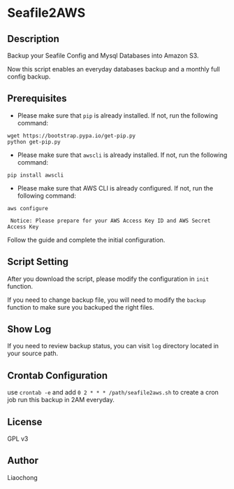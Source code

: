 # Seafile2AWS

## Description

Backup your Seafile Config and Mysql Databases into Amazon S3.

Now this script enables an everyday databases backup and a monthly full config backup.

## Prerequisites

 - Please make sure that `pip` is already installed. If not, run the following command:

```
wget https://bootstrap.pypa.io/get-pip.py
python get-pip.py
```

 - Please make sure that `awscli` is already installed. If not, run the following command:

```
pip install awscli
```

 - Please make sure that AWS CLI is already configured. If not, run the following command:

```
aws configure
```

     Notice: Please prepare for your AWS Access Key ID and AWS Secret Access Key

Follow the guide and complete the initial configuration.

## Script Setting

After you download the script, please modify the configuration in `init` function.

If you need to change backup file, you will need to modify the `backup` function to make sure you backuped the right files.

## Show Log

If you need to review backup status, you can visit `log` directory located in your source path.

## Crontab Configuration

use `crontab -e` and add `0 2 * * * /path/seafile2aws.sh` to create a cron job run this backup in 2AM everyday.

## License

GPL v3

## Author

Liaochong
